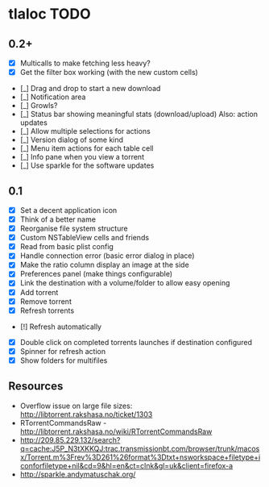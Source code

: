 # tlaloc TODO

## 0.2+

- [x] Multicalls to make fetching less heavy?
- [x] Get the filter box working (with the new custom cells)
- [_] Drag and drop to start a new download
- [_] Notification area
- [_] Growls?
- [_] Status bar showing meaningful stats (download/upload) Also: action updates
- [_] Allow multiple selections for actions
- [_] Version dialog of some kind
- [_] Menu item actions for each table cell
- [_] Info pane when you view a torrent
- [_] Use sparkle for the software updates

## 0.1

- [x] Set a decent application icon
- [x] Think of a better name
- [x] Reorganise file system structure
- [x] Custom NSTableView cells and friends
- [x] Read from basic plist config
- [x] Handle connection error (basic error dialog in place)
- [x] Make the ratio column display an image at the side
- [x] Preferences panel (make things configurable)
- [x] Link the destination with a volume/folder to allow easy opening
- [x] Add torrent
- [x] Remove torrent
- [x] Refresh torrents
- [!] Refresh automatically
- [x] Double click on completed torrents launches if destination configured
- [x] Spinner for refresh action
- [x] Show folders for multifiles

## Resources

- Overflow issue on large file sizes: http://libtorrent.rakshasa.no/ticket/1303
- RTorrentCommandsRaw - http://libtorrent.rakshasa.no/wiki/RTorrentCommandsRaw
- http://209.85.229.132/search?q=cache:J5P_N3tXKKQJ:trac.transmissionbt.com/browser/trunk/macosx/Torrent.m%3Frev%3D261%26format%3Dtxt+nsworkspace+filetype+iconforfiletype+nil&cd=9&hl=en&ct=clnk&gl=uk&client=firefox-a
- http://sparkle.andymatuschak.org/
